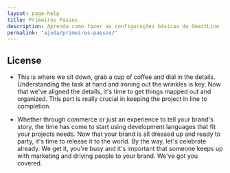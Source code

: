 ```yaml
---
layout: page-help
title: Primeiros Passos
description: Aprenda como fazer as configurações básicas do SmartLine
permalink: "ajuda/primeiros-passos/"
---
```


## License
- This is where we sit down, grab a cup of coffee and dial in the details. Understanding the task at hand and ironing out the wrinkles is key. Now that we've aligned the details, it's time to get things mapped out and organized. This part is really crucial in keeping the project in line to completion.

- Whether through commerce or just an experience to tell your brand's story, the time has come to start using development languages that fit your projects needs. Now that your brand is all dressed up and ready to party, it's time to release it to the world. By the way, let's celebrate already. We get it, you're busy and it's important that someone keeps up with marketing and driving people to your brand. We've got you covered.